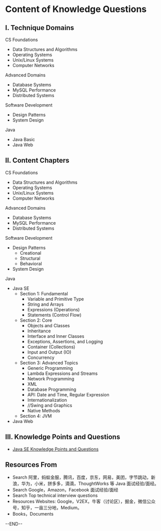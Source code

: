 # Content of Knowledge Questions

## I. Technique Domains

CS Foundations

- Data Structures and Algorithms
- Operating Systems
- Unix/Linux Systems
- Computer Networks

Advanced Domains

- Database Systems
- MySQL Performance
- Distributed Systems

Software Development

- Design Patterns
- System Design

Java

- Java Basic
- Java Web

## II. Content Chapters

CS Foundations

- Data Structures and Algorithms
- Operating Systems
- Unix/Linux Systems
- Computer Networks

Advanced Domains

- Database Systems
- MySQL Performance
- Distributed Systems

Software Development

- Design Patterns
  - Creational
  - Structural
  - Behavioral
- System Design

Java

- Java SE
  - Section 1: Fundamental
    - Variable and Primitive Type
    - String and Arrays
    - Expressions (Operations)
    - Statements (Control Flow)
  - Section 2: Core
    - Objects and Classes
    - Inheritance
    - Interface and Inner Classes
    - Exceptions, Assertions, and Logging
    - Container (Collections)
    - Input and Output (IO)
    - Concurrency
  - Section 3: Advanced Topics
    - Generic Programming
    - Lambda Expressions and Streams
    - Network Programming
    - XML
    - Database Programming
    - API: Date and Time, Regular Expression
    - Internationalization
    - //Swing and Graphics
    - Native Methods
  - Section 4: JVM
- Java Web

## III. Knowledge Points and Questions

- [Java SE Knowledge Points and Questions](java-se-knowlege-points-and-questions.md)


## Resources From

- Search 阿里，蚂蚁金服，腾讯，百度，京东，网易，美团，字节跳动，新浪，华为，小米，拼多多，滴滴，ThoughtWorks 等 Java 面试经验/面经。
- Search Google，Amazon，Facebook 面试经验/面经
- Search Top technical interview questions
- Resources Websites: Google，V2EX，牛客（讨论区），掘金，微信公众号，知乎，一亩三分地，Medium。
- Books，Documents



--END--



